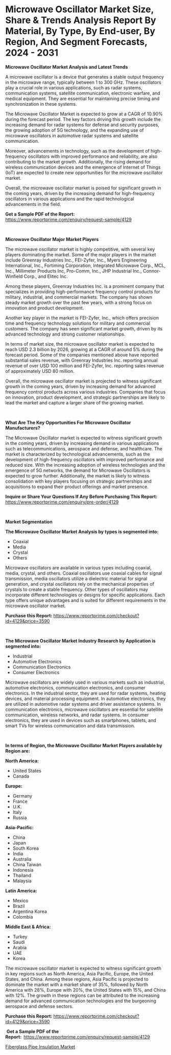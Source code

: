 <p><h1>Microwave Oscillator Market Size, Share & Trends Analysis Report By Material, By Type, By End-user, By Region, And Segment Forecasts, 2024 - 2031</h1></p><p><strong>Microwave Oscillator Market Analysis and Latest Trends</strong></p>
<p><p>A microwave oscillator is a device that generates a stable output frequency in the microwave range, typically between 1 to 300 GHz. These oscillators play a crucial role in various applications, such as radar systems, communication systems, satellite communication, electronic warfare, and medical equipment. They are essential for maintaining precise timing and synchronization in these systems.</p><p>The Microwave Oscillator Market is expected to grow at a CAGR of 10.90% during the forecast period. The key factors driving this growth include the increasing demand for radar systems for defense and security purposes, the growing adoption of 5G technology, and the expanding use of microwave oscillators in automotive radar systems and satellite communication.</p><p>Moreover, advancements in technology, such as the development of high-frequency oscillators with improved performance and reliability, are also contributing to the market growth. Additionally, the rising demand for wireless communication devices and the emergence of Internet of Things (IoT) are expected to create new opportunities for the microwave oscillator market.</p><p>Overall, the microwave oscillator market is poised for significant growth in the coming years, driven by the increasing demand for high-frequency oscillators in various applications and the rapid technological advancements in the field.</p></p>
<p><strong>Get a Sample PDF of the Report:&nbsp;</strong> <a href="https://www.reportprime.com/enquiry/request-sample/4129">https://www.reportprime.com/enquiry/request-sample/4129</a></p>
<p>&nbsp;</p>
<p><strong>Microwave Oscillator Major Market Players</strong></p>
<p><p>The microwave oscillator market is highly competitive, with several key players dominating the market. Some of the major players in the market include Greenray Industries Inc., FEI-Zyfer, Inc., Myers Engineering International, Inc., Fortiming Corporation, Integrated Microwave Corp., MCL, Inc., Millimeter Products Inc, Pro-Comm, Inc., JHP Industrial Inc., Connor-Winfield Corp., and Elitec Inc.</p><p>Among these players, Greenray Industries Inc. is a prominent company that specializes in providing high-performance frequency control products for military, industrial, and commercial markets. The company has shown steady market growth over the past few years, with a strong focus on innovation and product development.</p><p>Another key player in the market is FEI-Zyfer, Inc., which offers precision time and frequency technology solutions for military and commercial customers. The company has seen significant market growth, driven by its advanced technology and strong customer relationships.</p><p>In terms of market size, the microwave oscillator market is expected to reach USD 2.3 billion by 2026, growing at a CAGR of around 5% during the forecast period. Some of the companies mentioned above have reported substantial sales revenue, with Greenray Industries Inc. reporting annual revenue of over USD 100 million and FEI-Zyfer, Inc. reporting sales revenue of approximately USD 80 million.</p><p>Overall, the microwave oscillator market is projected to witness significant growth in the coming years, driven by increasing demand for advanced frequency control products across various industries. Companies that focus on innovation, product development, and strategic partnerships are likely to lead the market and capture a larger share of the growing market.</p></p>
<p>&nbsp;</p>
<p><strong>What Are The Key Opportunities For Microwave Oscillator Manufacturers?</strong></p>
<p><p>The Microwave Oscillator market is expected to witness significant growth in the coming years, driven by increasing demand in various applications such as telecommunications, aerospace and defense, and healthcare. The market is characterized by technological advancements, such as the development of high-frequency oscillators with improved performance and reduced size. With the increasing adoption of wireless technologies and the emergence of 5G networks, the demand for Microwave Oscillators is expected to grow further. Additionally, the market is likely to witness consolidation with key players focusing on strategic partnerships and acquisitions to expand their product offerings and market presence.</p></p>
<p><strong>Inquire or Share Your Questions If Any Before Purchasing This Report:</strong> <a href="https://www.reportprime.com/enquiry/pre-order/4129">https://www.reportprime.com/enquiry/pre-order/4129</a></p>
<p>&nbsp;</p>
<p><strong>Market Segmentation</strong></p>
<p><strong>The Microwave Oscillator Market Analysis by types is segmented into:</strong></p>
<p><ul><li>Coaxial</li><li>Media</li><li>Crystal</li><li>Others</li></ul></p>
<p><p>Microwave oscillators are available in various types including coaxial, media, crystal, and others. Coaxial oscillators use coaxial cables for signal transmission, media oscillators utilize a dielectric material for signal generation, and crystal oscillators rely on the mechanical properties of crystals to create a stable frequency. Other types of oscillators may incorporate different technologies or designs for specific applications. Each type offers unique advantages and is suited for different requirements in the microwave oscillator market.</p></p>
<p><strong>Purchase this Report:&nbsp;</strong><a href="https://www.reportprime.com/checkout?id=4129&price=3590">https://www.reportprime.com/checkout?id=4129&price=3590</a></p>
<p>&nbsp;</p>
<p><strong>The Microwave Oscillator Market Industry Research by Application is segmented into:</strong></p>
<p><ul><li>Industrial</li><li>Automotive Electronics</li><li>Communication Electronics</li><li>Consumer Electronics</li></ul></p>
<p><p>Microwave oscillators are widely used in various markets such as industrial, automotive electronics, communication electronics, and consumer electronics. In the industrial sector, they are used for radar systems, heating devices, and material processing equipment. In automotive electronics, they are utilized in automotive radar systems and driver assistance systems. In communication electronics, microwave oscillators are essential for satellite communication, wireless networks, and radar systems. In consumer electronics, they are used in devices such as smartphones, tablets, and smart TVs for wireless communication and data transmission.</p></p>
<p>&nbsp;</p>
<p><strong>In terms of Region, the Microwave Oscillator Market Players available by Region are:</strong></p>
<p>
    <p> <strong> North America: </strong>
        <ul>
            <li>United States</li>
            <li>Canada</li>
        </ul>
        </p> 
    <p> <strong> Europe: </strong>
        <ul>
            <li>Germany</li>
            <li>France</li>
            <li>U.K.</li>
            <li>Italy</li>
            <li>Russia</li>
        </ul>
        </p> 
    <p> <strong> Asia-Pacific: </strong>
        <ul>
            <li>China</li>
            <li>Japan</li>
            <li>South Korea</li>
            <li>India</li>
            <li>Australia</li>
            <li>China Taiwan</li>
            <li>Indonesia</li>
            <li>Thailand</li>
            <li>Malaysia</li>
        </ul>
        </p> 
    <p> <strong> Latin America: </strong>
        <ul>
            <li>Mexico</li>
            <li>Brazil</li>
            <li>Argentina Korea</li>
            <li>Colombia</li>
        </ul>
        </p> 
    <p> <strong> Middle East & Africa: </strong>
        <ul>
            <li>Turkey</li>
            <li>Saudi</li>
            <li>Arabia</li>
            <li>UAE</li>
            <li>Korea</li>
        </ul>
    </p>
    </p>
<p><p>The microwave oscillator market is expected to witness significant growth in key regions such as North America, Asia Pacific, Europe, the United States, and China. Among these regions, Asia Pacific is projected to dominate the market with a market share of 35%, followed by North America with 28%, Europe with 20%, the United States with 15%, and China with 12%. The growth in these regions can be attributed to the increasing demand for advanced communication technologies and the burgeoning aerospace and defense sectors.</p></p>
<p><strong>Purchase this Report: </strong><a href="https://www.reportprime.com/checkout?id=4129&price=3590">https://www.reportprime.com/checkout?id=4129&price=3590</a></p>
<p>&nbsp;<strong>Get a Sample PDF of the Report:&nbsp;&nbsp;</strong><a href="https://www.reportprime.com/enquiry/request-sample/4129">https://www.reportprime.com/enquiry/request-sample/4129</a></p>
<p><strong></strong></p>
<p><p><a href="https://angry-finch-aaf.notion.site/Fiberglass-Pipe-Insulation-Market-Size-and-Growth-Market-Segmentation-Regional-and-Country-Breakdo-d8ee7dc7f772439088967b3045e93b79">Fiberglass Pipe Insulation Market</a></p></p>